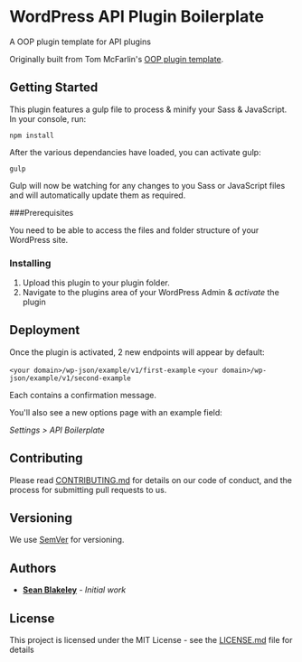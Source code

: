 # WordPress API Plugin Boilerplate

A OOP plugin template for API plugins

Originally built from Tom McFarlin's [OOP plugin template](https://github.com/DevinVinson/WordPress-Plugin-Boilerplate).

## Getting Started

This plugin features a gulp file to process & minify your Sass & JavaScript. In your console, run:

```
npm install
```
After the various dependancies have loaded, you can activate gulp:
```
gulp
```
Gulp will now be watching for any changes to you Sass or JavaScript files and will automatically update them as required.

###Prerequisites

You need to be able to access the files and folder structure of your WordPress site.

### Installing

1. Upload this plugin to your plugin folder.
2. Navigate to the plugins area of your WordPress Admin & *activate* the plugin

## Deployment

Once the plugin is activated, 2 new endpoints will appear by default:

`<your domain>/wp-json/example/v1/first-example`
`<your domain>/wp-json/example/v1/second-example`

Each contains a confirmation message.

You'll also see a new options page with an example field:

*Settings > API Boilerplate*
## Contributing

Please read [CONTRIBUTING.md](CONTRIBUTING) for details on our code of conduct, and the process for submitting pull requests to us.

## Versioning

We use [SemVer](http://semver.org/) for versioning. 

## Authors

* [**Sean Blakeley**](http://www.seanblakeley.co.uk) - *Initial work*

## License

This project is licensed under the MIT License - see the [LICENSE.md](LICENSE) file for details
